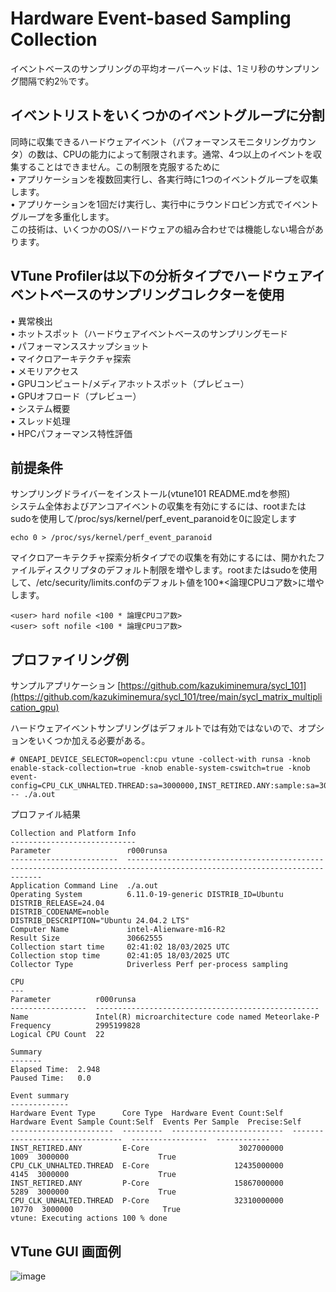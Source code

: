 # Hardware Event-based Sampling Collection
イベントベースのサンプリングの平均オーバーヘッドは、1ミリ秒のサンプリング間隔で約2％です。

## イベントリストをいくつかのイベントグループに分割
同時に収集できるハードウェアイベント（パフォーマンスモニタリングカウンタ）の数は、CPUの能力によって制限されます。通常、4つ以上のイベントを収集することはできません。この制限を克服するために  
• アプリケーションを複数回実行し、各実行時に1つのイベントグループを収集します。  
• アプリケーションを1回だけ実行し、実行中にラウンドロビン方式でイベントグループを多重化します。  
この技術は、いくつかのOS/ハードウェアの組み合わせでは機能しない場合があります。  

## VTune Profilerは以下の分析タイプでハードウェアイベントベースのサンプリングコレクターを使用
• 異常検出  
• ホットスポット（ハードウェアイベントベースのサンプリングモード  
• パフォーマンススナップショット  
• マイクロアーキテクチャ探索  
• メモリアクセス  
• GPUコンピュート/メディアホットスポット（プレビュー）  
• GPUオフロード（プレビュー）  
• システム概要  
• スレッド処理  
• HPCパフォーマンス特性評価    

## 前提条件
サンプリングドライバーをインストール(vtune101 README.mdを参照)  
システム全体およびアンコアイベントの収集を有効にするには、rootまたはsudoを使用して/proc/sys/kernel/perf_event_paranoidを0に設定します
```
echo 0 > /proc/sys/kernel/perf_event_paranoid
```
マイクロアーキテクチャ探索分析タイプでの収集を有効にするには、開かれたファイルディスクリプタのデフォルト制限を増やします。rootまたはsudoを使用して、/etc/security/limits.confのデフォルト値を100*<論理CPUコア数>に増やします。
```
<user> hard nofile <100 * 論理CPUコア数>
<user> soft nofile <100 * 論理CPUコア数>
```

## プロファイリング例
サンプルアプリケーション [https://github.com/kazukiminemura/sycl_101](https://github.com/kazukiminemura/sycl_101/tree/main/sycl_matrix_multiplication_gpu)

ハードウェアイベントサンプリングはデフォルトでは有効ではないので、オプションをいくつか加える必要がある。
```
# ONEAPI_DEVICE_SELECTOR=opencl:cpu vtune -collect-with runsa -knob enable-stack-collection=true -knob enable-system-cswitch=true -knob event-config=CPU_CLK_UNHALTED.THREAD:sa=3000000,INST_RETIRED.ANY:sample:sa=3000000 -- ./a.out
```
プロファイル結果
```
Collection and Platform Info
----------------------------
Parameter                 r000runsa                                                                                                             
------------------------  -------------------------------------------------------------------------------------------------------------------------
Application Command Line  ./a.out                                                                                                               
Operating System          6.11.0-19-generic DISTRIB_ID=Ubuntu
DISTRIB_RELEASE=24.04
DISTRIB_CODENAME=noble
DISTRIB_DESCRIPTION="Ubuntu 24.04.2 LTS"
Computer Name             intel-Alienware-m16-R2                                                                                                
Result Size               30662555                                                                                                              
Collection start time     02:41:02 18/03/2025 UTC                                                                                               
Collection stop time      02:41:05 18/03/2025 UTC                                                                                               
Collector Type            Driverless Perf per-process sampling                                                                                  

CPU
---
Parameter          r000runsa
-----------------  --------------------------------------------------
Name               Intel(R) microarchitecture code named Meteorlake-P
Frequency          2995199828
Logical CPU Count  22

Summary
-------
Elapsed Time:  2.948
Paused Time:   0.0

Event summary
-------------
Hardware Event Type      Core Type  Hardware Event Count:Self  Hardware Event Sample Count:Self  Events Per Sample  Precise:Self
-----------------------  ---------  -------------------------  --------------------------------  -----------------  ------------
INST_RETIRED.ANY         E-Core                    3027000000                              1009  3000000                    True
CPU_CLK_UNHALTED.THREAD  E-Core                   12435000000                              4145  3000000                    True
INST_RETIRED.ANY         P-Core                   15867000000                              5289  3000000                    True
CPU_CLK_UNHALTED.THREAD  P-Core                   32310000000                             10770  3000000                    True
vtune: Executing actions 100 % done
```
## VTune GUI 画面例
![image](https://github.com/user-attachments/assets/6a38635f-790e-45d7-9b72-eed86ea29cf0)
